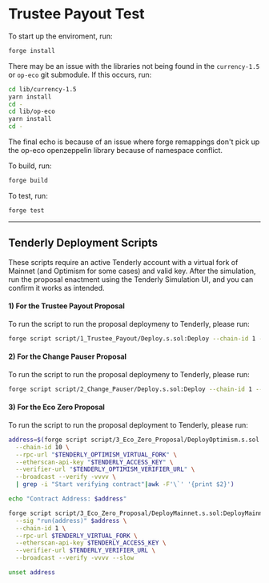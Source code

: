 # Trustee Payout Test

To start up the enviroment, run:

```sh
forge install
```

There may be an issue with the libraries not being found in the `currency-1.5` or `op-eco` git submodule. If this occurs, run:

```sh
cd lib/currency-1.5
yarn install
cd -
cd lib/op-eco
yarn install
cd -
```

The final echo is because of an issue where forge remappings don't pick up the op-eco openzeppelin library because of namespace conflict.

To build, run:

```sh
forge build
```

To test, run:

```sh
forge test
```

---

## Tenderly Deployment Scripts

These scripts require an active Tenderly account with a virtual fork of Mainnet (and Optimism for some cases) and valid key. After the simulation, run the proposal enactment using the Tenderly Simulation UI, and you can confirm it works as intended.

#### 1) For the Trustee Payout Proposal

To run the script to run the proposal deploymeny to Tenderly, please run:

```sh
forge script script/1_Trustee_Payout/Deploy.s.sol:Deploy --chain-id 1 --rpc-url $TENDERLY_VIRTUAL_FORK --etherscan-api-key $TENDERLY_ACCESS_KEY --verifier-url $TENDERLY_VERIFIER_URL --broadcast --verify -vvvv
```

#### 2) For the Change Pauser Proposal

To run the script to run the proposal deploymeny to Tenderly, please run:

```sh
forge script script/2_Change_Pauser/Deploy.s.sol:Deploy --chain-id 1 --rpc-url $TENDERLY_VIRTUAL_FORK --etherscan-api-key $TENDERLY_ACCESS_KEY --verifier-url $TENDERLY_VERIFIER_URL --broadcast --verify -vvvv
```

#### 3) For the Eco Zero Proposal

To run the script to run the proposal deployment to Tenderly, please run:

```sh
address=$(forge script script/3_Eco_Zero_Proposal/DeployOptimism.s.sol:DeployOptimism \
  --chain-id 10 \
  --rpc-url "$TENDERLY_OPTIMISM_VIRTUAL_FORK" \
  --etherscan-api-key "$TENDERLY_ACCESS_KEY" \
  --verifier-url "$TENDERLY_OPTIMISM_VERIFIER_URL" \
  --broadcast --verify -vvvv \
  | grep -i "Start verifying contract"|awk -F'\`' '{print $2}')

echo "Contract Address: $address"

forge script script/3_Eco_Zero_Proposal/DeployMainnet.s.sol:DeployMainnet \
  --sig "run(address)" $address \
  --chain-id 1 \
  --rpc-url $TENDERLY_VIRTUAL_FORK \
  --etherscan-api-key $TENDERLY_ACCESS_KEY \
  --verifier-url $TENDERLY_VERIFIER_URL \
  --broadcast --verify -vvvv --slow

unset address
```
